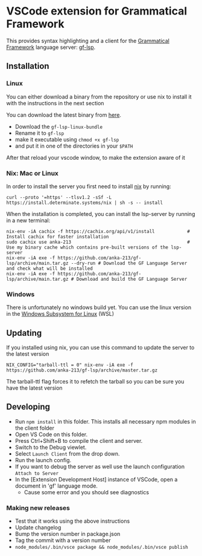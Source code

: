 # VSCode extension for Grammatical Framework

This provides syntax highlighting and a client for the [Grammatical Framework](https://www.grammaticalframework.org/) language server: [gf-lsp](https://github.com/anka-213/gf-lsp).

## Installation

### Linux

You can either download a binary from the repository or use nix to install it with the instructions in the next section

You can download the latest binary from [here](https://github.com/anka-213/gf-lsp/releases/tag/prerelease).
- Download the `gf-lsp-linux-bundle`
- Rename it to `gf-lsp`
- make it executable using `chmod +x gf-lsp`
- and put it in one of the directories in your `$PATH`

After that reload your vscode window, to make the extension aware of it

### Nix: Mac or Linux
In order to install the server you first need to install [nix](https://nixos.org/) by running:
```
curl --proto '=https' --tlsv1.2 -sSf -L https://install.determinate.systems/nix | sh -s -- install
```
When the installation is completed, you can install the lsp-server by running in a new terminal:
```
nix-env -iA cachix -f https://cachix.org/api/v1/install            # Install cachix for faster installation
sudo cachix use anka-213                                           # Use my binary cache which contains pre-built versions of the lsp-server
nix-env -iA exe -f https://github.com/anka-213/gf-lsp/archive/main.tar.gz --dry-run # Download the GF Language Server and check what will be installed
nix-env -iA exe -f https://github.com/anka-213/gf-lsp/archive/main.tar.gz # Download and build the GF Language Server
```

### Windows

There is unfortunately no windows build yet. You can use the linux version in the [Windows Subsystem for Linux](https://learn.microsoft.com/en-us/windows/wsl/install) (WSL)

## Updating

If you installed using nix, you can use this command to update the server to the latest version
```
NIX_CONFIG="tarball-ttl = 0" nix-env -iA exe -f https://github.com/anka-213/gf-lsp/archive/master.tar.gz
```

The tarball-ttl flag forces it to refetch the tarball so you can be sure you have the latest version

## Developing

- Run `npm install` in this folder. This installs all necessary npm modules in the client folder
- Open VS Code on this folder.
- Press Ctrl+Shift+B to compile the client and server.
- Switch to the Debug viewlet.
- Select `Launch Client` from the drop down.
- Run the launch config.
- If you want to debug the server as well use the launch configuration `Attach to Server`
- In the [Extension Development Host] instance of VSCode, open a document in 'gf' language mode.
  - Cause some error and you should see diagnostics

### Making new releases

- Test that it works using the above instructions
- Update changelog
- Bump the version number in package.json
- Tag the commit with a version number
- `node_modules/.bin/vsce package && node_modules/.bin/vsce publish`
